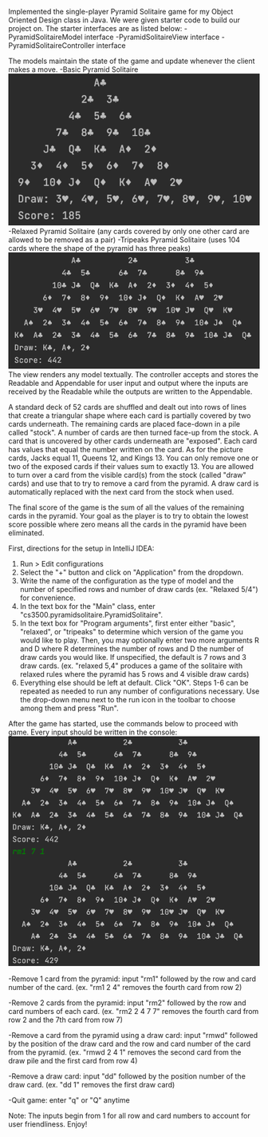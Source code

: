 <Pyramid Solitaire Game>

Implemented the single-player Pyramid Solitaire game for my Object Oriented Design class in Java.
We were given starter code to build our project on. The starter interfaces are as listed below:
-PyramidSolitaireModel interface
-PyramidSolitaireView interface
-PyramidSolitaireController interface

The models maintain the state of the game and update whenever the client makes a move.
	-Basic Pyramid Solitaire
	![Basic](Img/basic.png)
	-Relaxed Pyramid Solitaire (any cards covered by only one other card are allowed to be removed as a pair)
	-Tripeaks Pyramid Solitaire (uses 104 cards where the shape of the pyramid has three peaks)
	![Tripeaks](https://github.com/shutimahan/PyramidSolitaire/blob/main/Img/Tripeaks.png)
The view renders any model textually.
The controller accepts and stores the Readable and Appendable for user input and output where the inputs are received
by the Readable while the outputs are written to the Appendable.

<Game Layout>
A standard deck of 52 cards are shuffled and dealt out into rows of lines that create a triangular shape where each
card is partially covered by two cards underneath. The remaining cards are placed face-down in a pile called "stock".
A number of cards are then turned face-up from the stock.
A card that is uncovered by other cards underneath are "exposed". Each card has values that equal the number written on
the card. As for the picture cards, Jacks equal 11, Queens 12, and Kings 13.

<Game Rules>
You can only remove one or two of the exposed cards if their values sum to exactly 13. You are allowed to turn over a
card from the visible card(s) from the stock (called "draw" cards) and use that to try to remove a card from the pyramid.
A draw card is automatically replaced with the next card from the stock when used.

The final score of the game is the sum of all the values of the remaining cards in the pyramid. Your goal as the player
is to try to obtain the lowest score possible where zero means all the cards in the pyramid have been eliminated.


<How to play>

First, directions for the setup in IntelliJ IDEA:
1) Run > Edit configurations
2) Select the "+" button and click on "Application" from the dropdown.
3) Write the name of the configuration as the type of model and the number of specified rows and number of draw cards
(ex. "Relaxed 5/4") for convenience.
4) In the text box for the "Main" class, enter "cs3500.pyramidsolitaire.PyramidSolitaire".
5) In the text box for "Program arguments", first enter either "basic", "relaxed", or "tripeaks" to determine which
version of the game you would like to play. Then, you may optionally enter two more arguments R and D where R determines
the number of rows and D the number of draw cards you would like. If unspecified, the default is 7 rows and 3 draw cards.
(ex. "relaxed 5,4" produces a game of the solitaire with relaxed rules where the pyramid has 5 rows and 4 visible draw cards)
6) Everything else should be left at default. Click "OK".
Steps 1-6 can be repeated as needed to run any number of configurations necessary. Use the drop-down menu next to the
run icon in the toolbar to choose among them and press "Run".


After the game has started, use the commands below to proceed with game. Every input should be written in the console:
![rm1](Img/rm1.png)

-Remove 1 card from the pyramid: input "rm1" followed by the row and card number of the card. (ex. "rm1 2 4" removes
the fourth card from row 2)

-Remove 2 cards from the pyramid: input "rm2" followed by the row and card numbers of each card. (ex. "rm2 2 4 7 7"
removes the fourth card from row 2 and the 7th card from row 7)

-Remove a card from the pyramid using a draw card: input "rmwd" followed by the position of the draw card and the row
and card number of the card from the pyramid. (ex. "rmwd 2 4 1" removes the second card from the draw pile and the
first card from row 4)

-Remove a draw card: input "dd" followed by the position number of the draw card. (ex. "dd 1" removes the first draw card)

-Quit game: enter "q" or "Q" anytime

Note: The inputs begin from 1 for all row and card numbers to account for user friendliness.
Enjoy!
